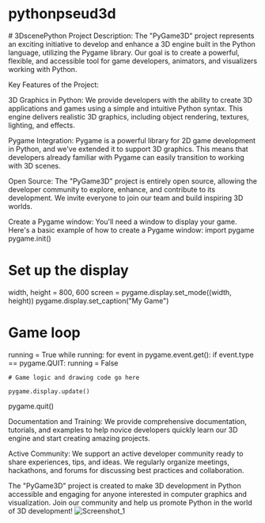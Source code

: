 # pythonpseud3d
#   3 D s c e n e P y t h o n 
Project Description:
The "PyGame3D" project represents an exciting initiative to develop and enhance a 3D engine built in the Python language, utilizing the Pygame library. Our goal is to create a powerful, flexible, and accessible tool for game developers, animators, and visualizers working with Python.

Key Features of the Project:

3D Graphics in Python: We provide developers with the ability to create 3D applications and games using a simple and intuitive Python syntax. This engine delivers realistic 3D graphics, including object rendering, textures, lighting, and effects.

Pygame Integration: Pygame is a powerful library for 2D game development in Python, and we've extended it to support 3D graphics. This means that developers already familiar with Pygame can easily transition to working with 3D scenes.

Open Source: The "PyGame3D" project is entirely open source, allowing the developer community to explore, enhance, and contribute to its development. We invite everyone to join our team and build inspiring 3D worlds.


Create a Pygame window:
You'll need a window to display your game. Here's a basic example of how to create a Pygame window:
import pygame
pygame.init()

# Set up the display
width, height = 800, 600
screen = pygame.display.set_mode((width, height))
pygame.display.set_caption("My Game")

# Game loop
running = True
while running:
    for event in pygame.event.get():
        if event.type == pygame.QUIT:
            running = False

    # Game logic and drawing code go here

    pygame.display.update()

pygame.quit()

Documentation and Training: We provide comprehensive documentation, tutorials, and examples to help novice developers quickly learn our 3D engine and start creating amazing projects.

Active Community: We support an active developer community ready to share experiences, tips, and ideas. We regularly organize meetings, hackathons, and forums for discussing best practices and collaboration.

The "PyGame3D" project is created to make 3D development in Python accessible and engaging for anyone interested in computer graphics and visualization. Join our community and help us promote Python in the world of 3D development!
![Screenshot_1](https://github.com/zot-imortal/3DscenePython/assets/78374936/810ec7ee-7511-42de-8053-2a5f232565c4)


 
 
